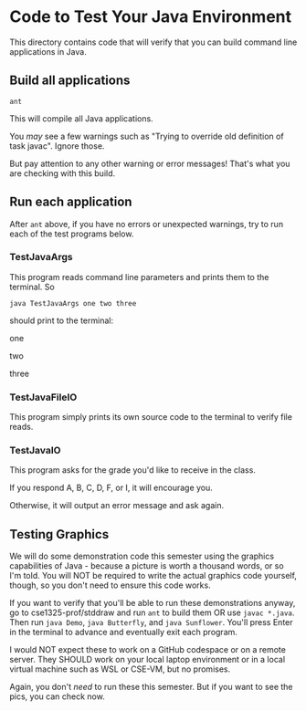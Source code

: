 Code to Test Your Java Environment
==================================

This directory contains code that will verify that you can build command line applications in Java.

## Build all applications

``ant``

This will compile all Java applications.

You *may* see a few warnings such as "Trying to override old definition of task javac". Ignore those.

But pay attention to any other warning or error messages! That's what you are checking with this build.

## Run each application

After ``ant`` above, if you have no errors or unexpected warnings, try to run each of the test programs below. 

### TestJavaArgs

This program reads command line parameters and prints them to the terminal. So

``java TestJavaArgs one two three``

should print to the terminal:

one

two

three

### TestJavaFileIO

This program simply prints its own source code to the terminal to verify file reads.

### TestJavaIO

This program asks for the grade you'd like to receive in the class. 

If you respond A, B, C, D, F, or I, it will encourage you.

Otherwise, it will output an error message and ask again.

## Testing Graphics

We will do some demonstration code this semester using the graphics capabilities of Java - because a picture
is worth a thousand words, or so I'm told. You will NOT be required to write the actual graphics code yourself,
though, so you don't need to ensure this code works.

If you want to verify that you'll be able to run these demonstrations anyway, go to cse1325-prof/stddraw
and run ``ant`` to build them OR use ``javac *.java``. Then run ``java Demo``, ``java Butterfly``, and ``java Sunflower``.
You'll press Enter in the terminal to advance and eventually exit each program.

I would NOT expect these to work on a GitHub codespace or on a remote server. They SHOULD work
on your local laptop environment or in a local virtual machine such as WSL or CSE-VM, but no promises.

Again, you don't *need* to run these this semester. But if you want to see the pics, you can check now.


